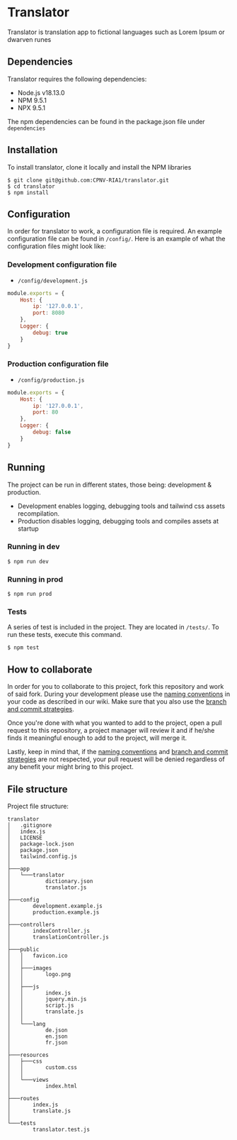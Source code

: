 # Translator
Translator is translation app to fictional languages such as Lorem Ipsum or dwarven runes
## Dependencies
Translator requires the following dependencies:
- Node.js v18.13.0
- NPM 9.5.1
- NPX 9.5.1

The npm dependencies can be found in the package.json file under `dependencies`
## Installation
To install translator, clone it locally and install the NPM libraries
```shell
$ git clone git@github.com:CPNV-RIA1/translator.git
$ cd translator
$ npm install
```
## Configuration
In order for translator to work, a configuration file is required. An example 
configuration file can be found in `/config/`. Here is an example of what the
configuration files might look like:
### Development configuration file
- `/config/development.js`
```javascript
module.exports = {
    Host: {
        ip: '127.0.0.1',
        port: 8080
    },
    Logger: {
        debug: true
    }
}
```
### Production configuration file
- `/config/production.js`
```javascript
module.exports = {
    Host: {
        ip: '127.0.0.1',
        port: 80
    },
    Logger: {
        debug: false
    }
}
```
## Running
The project can be run in different states, those being: development & production.
- Development enables logging, debugging tools and tailwind css assets recompilation.
- Production disables logging, debugging tools and compiles assets at startup
### Running in dev
```shell
$ npm run dev
```
### Running in prod
```shell
$ npm run prod
```
### Tests
A series of test is included in the project. They are located in `/tests/`.
To run these tests, execute this command.
```shell
$ npm test
```
## How to collaborate
In order for you to collaborate to this project, fork this repository and work of said fork.
During your development please use the [naming conventions](https://github.com/CPNV-RIA1/translator/wiki/Project-structure#naming-conventions) in your code as described in our wiki.
Make sure that you also use the [branch and commit strategies](https://github.com/CPNV-RIA1/translator/wiki/Project-structure#branch-and-commit-strategies).

Once you're done with what you wanted to add to the project, open a pull request to this repository,
a project manager will review it and if he/she finds it meaningful enough to add to the project, will merge it.

Lastly, keep in mind that, if the [naming conventions](https://github.com/CPNV-RIA1/translator/wiki/Project-structure#naming-conventions) and
[branch and commit strategies](https://github.com/CPNV-RIA1/translator/wiki/Project-structure#branch-and-commit-strategies)
are not respected, your pull request will be denied regardless of any benefit your might bring to this project.
## File structure
Project file structure:
```shell
translator
│   .gitignore
│   index.js
│   LICENSE
│   package-lock.json
│   package.json
│   tailwind.config.js
│
├───app
│   └───translator
│           dictionary.json
│           translator.js
│
├───config
│       development.example.js
│       production.example.js
│
├───controllers
│       indexController.js
│       translationController.js
│
├───public
│   │   favicon.ico
│   │
│   ├───images
│   │       logo.png
│   │
│   ├───js
│   │       index.js
│   │       jquery.min.js
│   │       script.js
│   │       translate.js
│   │
│   └───lang
│           de.json
│           en.json
│           fr.json
│
├───resources
│   ├───css
│   │       custom.css
│   │
│   └───views
│           index.html
│
├───routes
│       index.js
│       translate.js
│
└───tests
        translator.test.js
```
